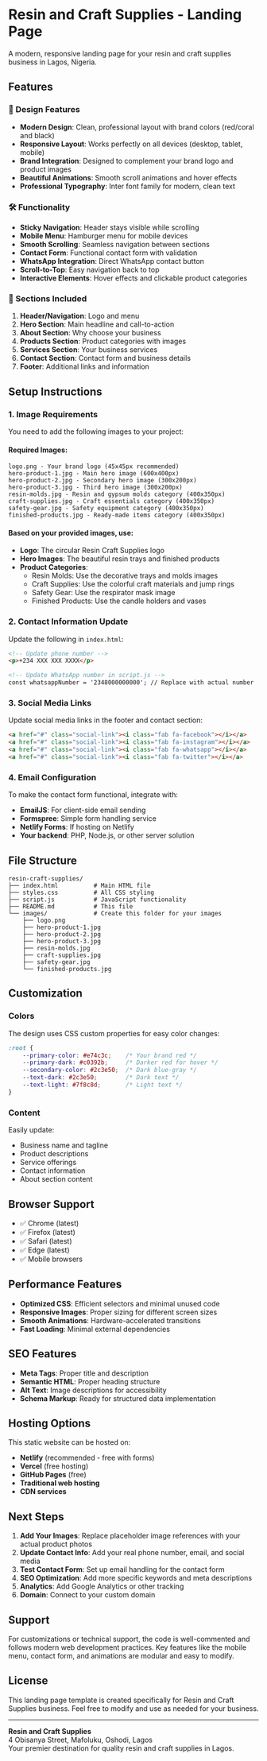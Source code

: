 # Resin and Craft Supplies - Landing Page

A modern, responsive landing page for your resin and craft supplies business in Lagos, Nigeria.

## Features

### 🎨 Design Features
- **Modern Design**: Clean, professional layout with brand colors (red/coral and black)
- **Responsive Layout**: Works perfectly on all devices (desktop, tablet, mobile)
- **Brand Integration**: Designed to complement your brand logo and product images
- **Beautiful Animations**: Smooth scroll animations and hover effects
- **Professional Typography**: Inter font family for modern, clean text

### 🛠 Functionality
- **Sticky Navigation**: Header stays visible while scrolling
- **Mobile Menu**: Hamburger menu for mobile devices
- **Smooth Scrolling**: Seamless navigation between sections
- **Contact Form**: Functional contact form with validation
- **WhatsApp Integration**: Direct WhatsApp contact button
- **Scroll-to-Top**: Easy navigation back to top
- **Interactive Elements**: Hover effects and clickable product categories

### 📱 Sections Included
1. **Header/Navigation**: Logo and menu
2. **Hero Section**: Main headline and call-to-action
3. **About Section**: Why choose your business
4. **Products Section**: Product categories with images
5. **Services Section**: Your business services
6. **Contact Section**: Contact form and business details
7. **Footer**: Additional links and information

## Setup Instructions

### 1. Image Requirements
You need to add the following images to your project:

#### Required Images:
```
logo.png - Your brand logo (45x45px recommended)
hero-product-1.jpg - Main hero image (600x400px)
hero-product-2.jpg - Secondary hero image (300x200px)
hero-product-3.jpg - Third hero image (300x200px)
resin-molds.jpg - Resin and gypsum molds category (400x350px)
craft-supplies.jpg - Craft essentials category (400x350px)
safety-gear.jpg - Safety equipment category (400x350px)
finished-products.jpg - Ready-made items category (400x350px)
```

#### Based on your provided images, use:
- **Logo**: The circular Resin Craft Supplies logo
- **Hero Images**: The beautiful resin trays and finished products
- **Product Categories**:
  - Resin Molds: Use the decorative trays and molds images
  - Craft Supplies: Use the colorful craft materials and jump rings
  - Safety Gear: Use the respirator mask image
  - Finished Products: Use the candle holders and vases

### 2. Contact Information Update
Update the following in `index.html`:

```html
<!-- Update phone number -->
<p>+234 XXX XXX XXXX</p>

<!-- Update WhatsApp number in script.js -->
const whatsappNumber = '2348000000000'; // Replace with actual number
```

### 3. Social Media Links
Update social media links in the footer and contact section:

```html
<a href="#" class="social-link"><i class="fab fa-facebook"></i></a>
<a href="#" class="social-link"><i class="fab fa-instagram"></i></a>
<a href="#" class="social-link"><i class="fab fa-whatsapp"></i></a>
<a href="#" class="social-link"><i class="fab fa-twitter"></i></a>
```

### 4. Email Configuration
To make the contact form functional, integrate with:
- **EmailJS**: For client-side email sending
- **Formspree**: Simple form handling service
- **Netlify Forms**: If hosting on Netlify
- **Your backend**: PHP, Node.js, or other server solution

## File Structure

```
resin-craft-supplies/
├── index.html          # Main HTML file
├── styles.css          # All CSS styling
├── script.js           # JavaScript functionality
├── README.md           # This file
└── images/             # Create this folder for your images
    ├── logo.png
    ├── hero-product-1.jpg
    ├── hero-product-2.jpg
    ├── hero-product-3.jpg
    ├── resin-molds.jpg
    ├── craft-supplies.jpg
    ├── safety-gear.jpg
    └── finished-products.jpg
```

## Customization

### Colors
The design uses CSS custom properties for easy color changes:

```css
:root {
    --primary-color: #e74c3c;    /* Your brand red */
    --primary-dark: #c0392b;     /* Darker red for hover */
    --secondary-color: #2c3e50;  /* Dark blue-gray */
    --text-dark: #2c3e50;        /* Dark text */
    --text-light: #7f8c8d;       /* Light text */
}
```

### Content
Easily update:
- Business name and tagline
- Product descriptions
- Service offerings
- Contact information
- About section content

## Browser Support

- ✅ Chrome (latest)
- ✅ Firefox (latest)
- ✅ Safari (latest)
- ✅ Edge (latest)
- ✅ Mobile browsers

## Performance Features

- **Optimized CSS**: Efficient selectors and minimal unused code
- **Responsive Images**: Proper sizing for different screen sizes
- **Smooth Animations**: Hardware-accelerated transitions
- **Fast Loading**: Minimal external dependencies

## SEO Features

- **Meta Tags**: Proper title and description
- **Semantic HTML**: Proper heading structure
- **Alt Text**: Image descriptions for accessibility
- **Schema Markup**: Ready for structured data implementation

## Hosting Options

This static website can be hosted on:
- **Netlify** (recommended - free with forms)
- **Vercel** (free hosting)
- **GitHub Pages** (free)
- **Traditional web hosting**
- **CDN services**

## Next Steps

1. **Add Your Images**: Replace placeholder image references with your actual product photos
2. **Update Contact Info**: Add your real phone number, email, and social media
3. **Test Contact Form**: Set up email handling for the contact form
4. **SEO Optimization**: Add more specific keywords and meta descriptions
5. **Analytics**: Add Google Analytics or other tracking
6. **Domain**: Connect to your custom domain

## Support

For customizations or technical support, the code is well-commented and follows modern web development practices. Key features like the mobile menu, contact form, and animations are modular and easy to modify.

## License

This landing page template is created specifically for Resin and Craft Supplies business. Feel free to modify and use as needed for your business.

---

**Resin and Craft Supplies**  
4 Obisanya Street, Mafoluku, Oshodi, Lagos  
Your premier destination for quality resin and craft supplies in Lagos.